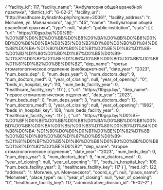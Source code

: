 {
    "facility_id": 117,
    "facility_name": "Амбулатория общей врачебной практики",
    "district_id": "6-02-2",
    "facility_url": "http:\/\/healthcare.by\/instinfo.php?orgnum=30061",
    "facility_address": "г. Могилев, ул. Мовчанского",
    "ap_1": "45",
    "name": "Амбулатория общей врачебной практики",
    "type": null,
    "state": "public institution",
    "stats": [
        {
            "url": "https:\/\/10gsp.by\/%D0%BE-%D0%BF%D0%BE%D0%BB%D0%B8%D0%BA%D0%BB%D0%B8%D0%BD%D0%B8%D0%BA%D0%B5\/%D0%B3%D1%80%D0%B0%D1%84%D0%B8%D0%BA-%D1%80%D0%B0%D0%B1%D0%BE%D1%82%D1%8B-%D0%B2%D1%80%D0%B0%D1%87%D0%B5%D0%B9-%D1%81%D0%BF%D0%B5%D1%86%D0%B8%D0%B0%D0%BB%D0%B8%D1%81%D1%82%D0%BE%D0%B2",
            "dep_name": "третье стоматологическое отделение (внебюджетное)",
            "date_year": "2023",
            "num_beds_dep": 0,
            "num_deps_year": 0,
            "num_doctors_dep": 9,
            "num_doctors_med": 0,
            "year_of_closing": null,
            "year_of_opening": "0",
            "beds_in_hospital_key": 110,
            "num_beds_facility_year": 0,
            "healthcare_facility_key": 117
        },
        {
            "url": "https:\/\/10gsp.by\/",
            "dep_name": "первое стоматологическое отделение",
            "date_year": "2023",
            "num_beds_dep": 0,
            "num_deps_year": 3,
            "num_doctors_dep": 13,
            "num_doctors_med": 0,
            "year_of_closing": null,
            "year_of_opening": "1982",
            "beds_in_hospital_key": 108,
            "num_beds_facility_year": 0,
            "healthcare_facility_key": 117
        },
        {
            "url": "https:\/\/10gsp.by\/%D0%BE-%D0%BF%D0%BE%D0%BB%D0%B8%D0%BA%D0%BB%D0%B8%D0%BD%D0%B8%D0%BA%D0%B5\/%D0%B3%D1%80%D0%B0%D1%84%D0%B8%D0%BA-%D1%80%D0%B0%D0%B1%D0%BE%D1%82%D1%8B-%D0%B2%D1%80%D0%B0%D1%87%D0%B5%D0%B9-%D1%81%D0%BF%D0%B5%D1%86%D0%B8%D0%B0%D0%BB%D0%B8%D1%81%D1%82%D0%BE%D0%B2",
            "dep_name": "второе стоматологическое отделение",
            "date_year": "2023",
            "num_beds_dep": 0,
            "num_deps_year": 0,
            "num_doctors_dep": 9,
            "num_doctors_med": 0,
            "year_of_closing": null,
            "year_of_opening": "0",
            "beds_in_hospital_key": 109,
            "num_beds_facility_year": 0,
            "healthcare_facility_key": 117
        }
    ],
    "med_id": 122,
    "address": "г. Могилев, ул. Мовчанского",
    "coord_x_y": null,
    "place_name": "Могилев",
    "place_type": null,
    "year_of_closing": null,
    "year_of_opening": "0",
    "healthcare_facility_key": 117,
    "administrative_division_id": "6-02-2"
}